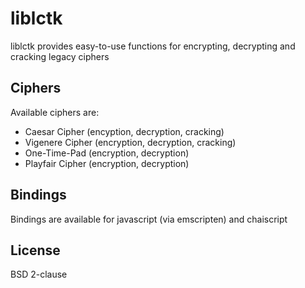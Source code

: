 liblctk
=======

liblctk provides easy-to-use functions for encrypting, decrypting and cracking legacy ciphers

Ciphers
-------

Available ciphers are:

- Caesar Cipher (encyption, decryption, cracking)
- Vigenere Cipher (encryption, decryption, cracking)
- One-Time-Pad (encryption, decryption)
- Playfair Cipher (encryption, decryption)

Bindings
--------

Bindings are available for javascript (via emscripten) and chaiscript

License
-------

BSD 2-clause
